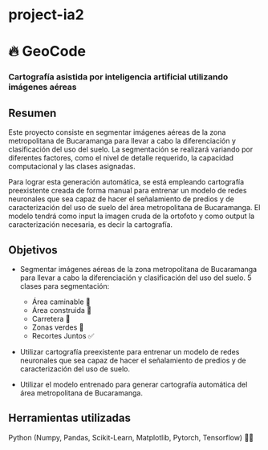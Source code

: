 # project-ia2

# :fire: GeoCode

### Cartografía asistida por inteligencia artificial utilizando imágenes aéreas

## Resumen
Este proyecto consiste en segmentar imágenes aéreas de la zona metropolitana de Bucaramanga para llevar a cabo la diferenciación y clasificación del uso del suelo. La segmentación se realizará variando por diferentes factores, como el nivel de detalle requerido, la capacidad computacional y las clases asignadas.

Para lograr esta generación automática, se está empleando cartografía preexistente creada de forma manual para entrenar un modelo de redes neuronales que sea capaz de hacer el señalamiento de predios y de caracterización del uso de suelo del área metropolitana de Bucaramanga. El modelo tendrá como input la imagen cruda de la ortofoto y como output la caracterización necesaria, es decir la cartografía.

## Objetivos
- Segmentar imágenes aéreas de la zona metropolitana de Bucaramanga para llevar a cabo la diferenciación y clasificación del uso del suelo.
5 clases para segmentación:
  - Área caminable :children_crossing:
  - Área construida :construction:
  - Carretera :truck:
  - Zonas verdes :seedling:
  - Recortes Juntos :white_check_mark:
  
- Utilizar cartografía preexistente para entrenar un modelo de redes neuronales que sea capaz de hacer el señalamiento de predios y de caracterización del uso de suelo.
- Utilizar el modelo entrenado para generar cartografía automática del área metropolitana de Bucaramanga.
## Herramientas utilizadas
Python (Numpy, Pandas, Scikit-Learn, Matplotlib, Pytorch, Tensorflow) :technologist:

